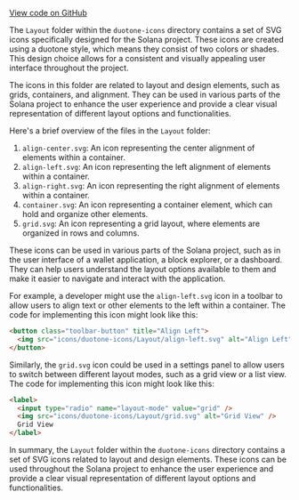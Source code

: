
[View code on GitHub](https://github.com/solana-labs/solana/tree/master/na/docs/src/icons/duotone-icons/Layout)

The `Layout` folder within the `duotone-icons` directory contains a set of SVG icons specifically designed for the Solana project. These icons are created using a duotone style, which means they consist of two colors or shades. This design choice allows for a consistent and visually appealing user interface throughout the project.

The icons in this folder are related to layout and design elements, such as grids, containers, and alignment. They can be used in various parts of the Solana project to enhance the user experience and provide a clear visual representation of different layout options and functionalities.

Here's a brief overview of the files in the `Layout` folder:

1. `align-center.svg`: An icon representing the center alignment of elements within a container.
2. `align-left.svg`: An icon representing the left alignment of elements within a container.
3. `align-right.svg`: An icon representing the right alignment of elements within a container.
4. `container.svg`: An icon representing a container element, which can hold and organize other elements.
5. `grid.svg`: An icon representing a grid layout, where elements are organized in rows and columns.

These icons can be used in various parts of the Solana project, such as in the user interface of a wallet application, a block explorer, or a dashboard. They can help users understand the layout options available to them and make it easier to navigate and interact with the application.

For example, a developer might use the `align-left.svg` icon in a toolbar to allow users to align text or other elements to the left within a container. The code for implementing this icon might look like this:

```html
<button class="toolbar-button" title="Align Left">
  <img src="icons/duotone-icons/Layout/align-left.svg" alt="Align Left" />
</button>
```

Similarly, the `grid.svg` icon could be used in a settings panel to allow users to switch between different layout modes, such as a grid view or a list view. The code for implementing this icon might look like this:

```html
<label>
  <input type="radio" name="layout-mode" value="grid" />
  <img src="icons/duotone-icons/Layout/grid.svg" alt="Grid View" />
  Grid View
</label>
```

In summary, the `Layout` folder within the `duotone-icons` directory contains a set of SVG icons related to layout and design elements. These icons can be used throughout the Solana project to enhance the user experience and provide a clear visual representation of different layout options and functionalities.